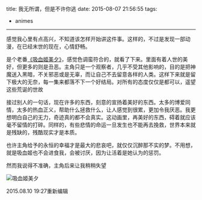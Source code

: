 title: 我无所谓，但是不许你逃
date: 2015-08-07 21:56:55
tags:
  - animes
---
感觉我心里有点高兴，不知道该怎样开始讲这件事。这样的，不过是发现一部动漫，在已经末世的现在，心情舒畅。

是个老番[《吸血姬美夕》](http://baike.baidu.com/subview/112177/11252341.htm)，感觉色调蛮符合的，就看了下来。里面有着人世的美好，但更多的则是丑恶。主角只是一个观察者，几乎不受其他影响的，目的是把神魔送入黑暗，不关邪恶或是无辜，而让自己不去留意各样的人类。这样下来就是留下极大的无奈，每一集来都落不下一个好结局。对所有的态度仅仅是都可以，遥望这些荒诞的世故

接过别人的一句话，现在许多的东西，刻意的宣扬着美好的东西。太多的博爱同情，太多的热血正义，帮助什么拯救什么，让人感觉到很累，更加令我厌恶。我更想明白自己的无力，奇迹真的都不会真实。这动画里，再美好的东西，碍着就应该毫不留情的打碎。同样的，有些悲情的命运一旦发生也不能再去挽救，世界本来就是残缺的，残酷现实才是本质。

也许主角给予的永恒的幸福才是最大的悲哀吧，就仅仅沉醉那不实的梦。不用想，就是吸血姬也不会进食我，会被讨厌，因为让活着是她认为的惩罚。

然而我说得不准确，主角后来让我稍稍失望

![吸血姬美夕](http://ww2.sinaimg.cn/small/97d85706gw1euuf3538g1j20dw0m8myr.jpg)

2015.08.10 19:27重新编辑
